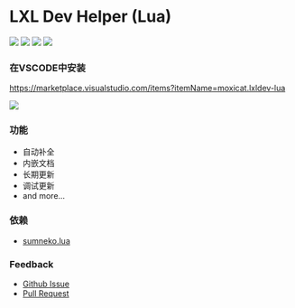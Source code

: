 # LXL Dev Helper (Lua)
![](https://img.shields.io/github/stars/moxicode/LXLDevHelper) ![](https://img.shields.io/github/forks/moxicode/LXLDevHelper) ![](https://img.shields.io/github/issues/moxicode/LXLDevHelper) ![](https://img.shields.io/github/license/moxicode/LXLDevHelper)

### 在VSCODE中安装
https://marketplace.visualstudio.com/items?itemName=moxicat.lxldev-lua

![](https://ftp.bmp.ovh/imgs/2021/07/6821a9c27e063329.gif)

### 功能
 - 自动补全
 - 内嵌文档
 - 长期更新
 - 调试更新
 - and more...

 ### 依赖
 - [sumneko.lua](https://marketplace.visualstudio.com/items?itemName=sumneko.lua)

 ### Feedback
  - [Github Issue](https://github.com/moxicode/LXLDevHelper/issues)
  - [Pull Request](https://github.com/moxicode/LXLDevHelper/pulls)